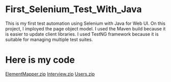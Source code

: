 
# First_Selenium_Test_With_Java

This is my first test automation using Selenium with Java for Web UI. 
On this project, I imployed the page object model.
I used the Maven build because it is easier to update client libraries.
I used TestNG framework because it is suitable for managing multiple test suites.


# Here is my code
[ElementMapper.zip](https://github.com/Malafakumo/First_Selenium_Test_With_Java/files/9626294/ElementMapper.zip)
[Interview.zip](https://github.com/Malafakumo/First_Selenium_Test_With_Java/files/9626295/Interview.zip)
[Users.zip](https://github.com/Malafakumo/First_Selenium_Test_With_Java/files/9626283/Users.zip)
